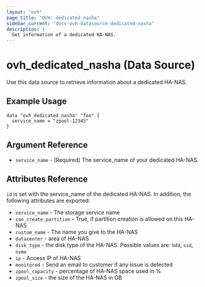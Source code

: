 ```yaml
---
layout: "ovh"
page_title: "OVH: dedicated_nasha"
sidebar_current: "docs-ovh-datasource-dedicated-nasha"
description: |-
  Get information of a dedicated HA-NAS.
---
```


# ovh_dedicated_nasha (Data Source)

Use this data source to retrieve information about a dedicated HA-NAS.

## Example Usage

```hcl
data "ovh_dedicated_nasha" "foo" {
  service_name = "zpool-12345"
}
```

## Argument Reference

* `service_name` - (Required) The service_name of your dedicated HA-NAS.

## Attributes Reference

`id` is set with the service_name of the dedicated HA-NAS.
In addition, the following attributes are exported:

* `service_name` - The storage service name
* `can_create_partition` - True, if partition creation is allowed on this HA-NAS
* `custom_name` - The name you give to the HA-NAS
* `datacenter` - area of HA-NAS
* `disk_type` - the disk type of the HA-NAS. Possible values are: `hdd`, `ssd`, `nvme`
* `ip` - Access IP of HA-NAS
* `monitored` - Send an email to customer if any issue is detected
* `zpool_capacity` - percentage of HA-NAS space used in %
* `zpool_size` - the size of the HA-NAS in GB